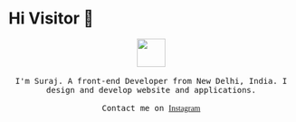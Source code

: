 # Hi Visitor 👋


<p align="center">
  <img src="https://user-images.githubusercontent.com/5679180/79618120-0daffb80-80be-11ea-819e-d2b0fa904d07.gif" width="50px">
  <br><br>
  <samp>
      I'm Suraj. A front-end Developer from New Delhi, India. I design and develop website and applications. 
     <br><br>Contact me on <a style="font-family: 'Grenze Gotisch'" href="https://www.instagram.com/suraj_sly/">Instagram</a> 
  </samp>
</p>
